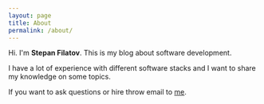 ```yaml
---
layout: page
title: About
permalink: /about/
---
```


Hi. I'm **Stepan Filatov**. This is my blog about software development.

I have a lot of experience with different software stacks and I want to share my knowledge on some topics.

If you want to ask questions or hire throw email to  [me](mailto:filatov.st@gmail.com).


